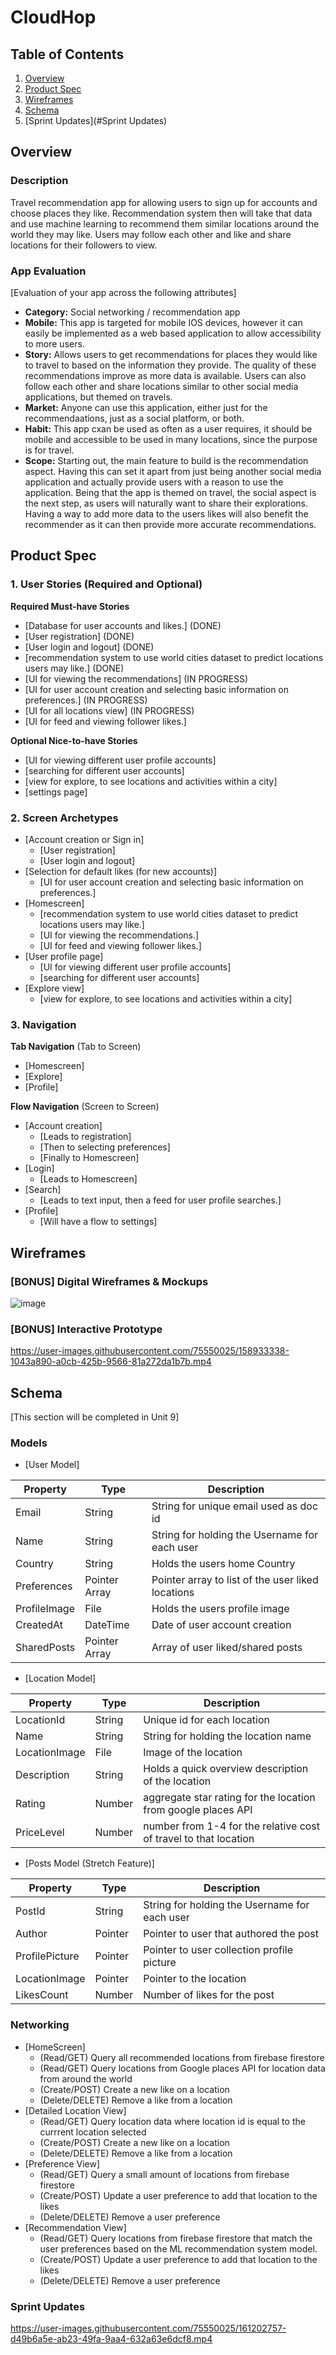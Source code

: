# CloudHop

## Table of Contents
1. [Overview](#Overview)
1. [Product Spec](#Product-Spec)
1. [Wireframes](#Wireframes)
2. [Schema](#Schema)
3. [Sprint Updates](#Sprint Updates)

## Overview
### Description
Travel recommendation app for allowing users to sign up for accounts and choose places they like. Recommendation system then will take that data and use machine learning to recommend them similar locations around the world they may like. Users may follow each other and like and share locations for their followers to view.

### App Evaluation
[Evaluation of your app across the following attributes]
- **Category:** Social networking / recommendation app
- **Mobile:** This app is targeted for mobile IOS devices, however it can easily be implemented as a web based application to allow accessibility to more users.
- **Story:** Allows users to get recommendations for places they would like to travel to based on the information they provide. The quality of these recommendations improve as more data is available. Users can also follow each other and share locations similar to other social media applications, but themed on travels.
- **Market:** Anyone can use this application, either just for the recommendaations, just as a social platform, or both.
- **Habit:** This app cxan be used as often as a user requires, it should be mobile and accessible to be used in many locations, since the purpose is for travel.
- **Scope:** Starting out, the main feature to build is the recommendation aspect. Having this can set it apart from just being another social media application and actually provide users with a reason to use the application. Being that the app is themed on travel, the social aspect is the next step, as users will naturally want to share their explorations. Having a way to add more data to the users likes will also benefit the recommender as it can then provide more accurate recommendations.

## Product Spec

### 1. User Stories (Required and Optional)

**Required Must-have Stories**

* [Database for user accounts and likes.] (DONE)
* [User registration] (DONE)
* [User login and logout] (DONE)
* [recommendation system to use world cities dataset to predict locations users may like.] (DONE)
* [UI for viewing the recommendations] (IN PROGRESS)
* [UI for user account creation and selecting basic information on preferences.] (IN PROGRESS)
* [UI for all locations view] (IN PROGRESS)
* [UI for feed and viewing follower likes.] 

**Optional Nice-to-have Stories**

* [UI for viewing different user profile accounts]
* [searching for different user accounts]
* [view for explore, to see locations and activities within a city]
* [settings page]

### 2. Screen Archetypes

* [Account creation or Sign in]
   * [User registration]
   * [User login and logout]
* [Selection for default likes (for new accounts)]
   * [UI for user account creation and selecting basic information on preferences.]
* [Homescreen]
   * [recommendation system to use world cities dataset to predict locations users may like.]
   * [UI for viewing the recommendations.]
   * [UI for feed and viewing follower likes.]
* [User profile page]
   * [UI for viewing different user profile accounts]
   * [searching for different user accounts]
* [Explore view]
   * [view for explore, to see locations and activities within a city]

### 3. Navigation

**Tab Navigation** (Tab to Screen)

* [Homescreen]
* [Explore]
* [Profile]

**Flow Navigation** (Screen to Screen)

* [Account creation]
   * [Leads to registration]
   * [Then to selecting preferences]
   * [Finally to Homescreen]
* [Login]
   * [Leads to Homescreen]
* [Search]
   * [Leads to text input, then a feed for user profile searches.]
* [Profile]
   * [Will have a flow to settings]


## Wireframes

### [BONUS] Digital Wireframes & Mockups
![image](https://user-images.githubusercontent.com/75550025/158932769-98008893-96bc-4497-8682-a411a65be5de.png)

### [BONUS] Interactive Prototype

https://user-images.githubusercontent.com/75550025/158933338-1043a890-a0cb-425b-9566-81a272da1b7b.mp4


## Schema 
[This section will be completed in Unit 9]
### Models

- [User Model]

| Property | Type | Description |
|----------|------|-------------|
| Email | String | String for unique email used as doc id |
| Name | String | String for holding the Username for each user |
| Country | String | Holds the users home Country |
| Preferences | Pointer Array | Pointer array to list of the user liked locations |
| ProfileImage | File | Holds the users profile image |
| CreatedAt | DateTime | Date of user account creation |
| SharedPosts | Pointer Array | Array of user liked/shared posts |

- [Location Model]

| Property | Type | Description |
|----------|------|-------------|
| LocationId | String | Unique id for each location |
| Name | String | String for holding the location name |
| LocationImage | File | Image of the location |
| Description | String | Holds a quick overview description of the location |
| Rating | Number | aggregate star rating for the location from google places API |
| PriceLevel | Number | number from 1-4 for the relative cost of travel to that location |

- [Posts Model (Stretch Feature)]

| Property | Type | Description |
|----------|------|-------------|
| PostId | String | String for holding the Username for each user |
| Author | Pointer | Pointer to user that authored the post |
| ProfilePicture | Pointer | Pointer to user collection profile picture |
| LocationImage | Pointer | Pointer to the location |
| LikesCount | Number | Number of likes for the post |


### Networking
- [HomeScreen]
    - (Read/GET) Query all recommended locations from firebase firestore
    - (Read/GET) Query locations from Google places API for location data from around the world 
    - (Create/POST) Create a new like on a location
    - (Delete/DELETE) Remove a like from a location
- [Detailed Location View]
    - (Read/GET) Query location data where location id is equal to the currrent location selected
    - (Create/POST) Create a new like on a location
    - (Delete/DELETE) Remove a like from a location
- [Preference View]
    - (Read/GET) Query a small amount of locations from firebase firestore
    - (Create/POST) Update a user preference to add that location to the likes 
    - (Delete/DELETE) Remove a user preference
- [Recommendation View]
    - (Read/GET) Query locations from firebase firestore that match the user preferences based on the ML recommendation system model.
    - (Create/POST) Update a user preference to add that location to the likes 
    - (Delete/DELETE) Remove a user preference

### Sprint Updates

https://user-images.githubusercontent.com/75550025/161202757-d49b6a5e-ab23-49fa-9aa4-632a63e6dcf8.mp4

